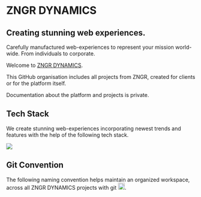 # ZNGR DYNAMICS
## Creating stunning web experiences. 
Carefully manufactured web-experiences to represent your mission world-wide. From individuals to corporate. 

Welcome to [ZNGR DYNAMICS](https://zngr-dynamics.ch/). 

This GitHub organisation includes all projects from ZNGR, created for clients or for the platform itself. 

Documentation about the platform and projects is private. 

## Tech Stack
We create stunning web-experiences incorporating newest trends and features with the help of the following tech stack. 

<img src="https://skillicons.dev/icons?i=nextjs,react,vite,ts,html,css,js,php,mysql,mongodb,notion,md,figma"/>

## Git Convention
The following naming convention helps maintain an organized workspace, across all ZNGR DYNAMICS projects with git <img src="https://skillicons.dev/icons?i=git" width="18" height="18" />. 
